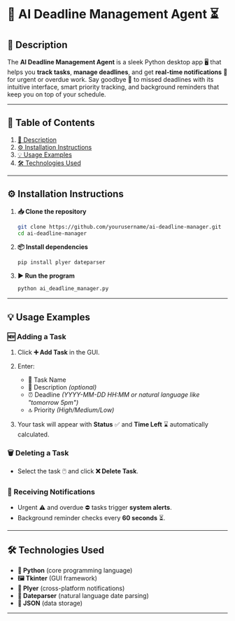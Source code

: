 # 🚀 AI Deadline Management Agent ⏳

## 📜 Description

The **AI Deadline Management Agent** is a sleek Python desktop app 🖥️ that helps you **track tasks**, **manage deadlines**, and get **real-time notifications** 🔔 for urgent or overdue work.
Say goodbye 👋 to missed deadlines with its intuitive interface, smart priority tracking, and background reminders that keep you on top of your schedule.

---

## 📑 Table of Contents

1. [📜 Description](#-description)
2. [⚙️ Installation Instructions](#️-installation-instructions)
3. [💡 Usage Examples](#-usage-examples)
4. [🛠️ Technologies Used](#️-technologies-used)


---

## ⚙️ Installation Instructions

1. **📥 Clone the repository**

   ```bash
   git clone https://github.com/yourusername/ai-deadline-manager.git
   cd ai-deadline-manager
   ```

2. **📦 Install dependencies**

   ```bash
   pip install plyer dateparser
   ```

3. **▶️ Run the program**

   ```bash
   python ai_deadline_manager.py
   ```

---

## 💡 Usage Examples

### 🆕 Adding a Task

1. Click **➕ Add Task** in the GUI.
2. Enter:

   * 📝 Task Name
   * 📄 Description *(optional)*
   * ⏰ Deadline *(YYYY-MM-DD HH\:MM or natural language like "tomorrow 5pm")*
   * 🔝 Priority *(High/Medium/Low)*
3. Your task will appear with **Status** ✅ and **Time Left** ⌛ automatically calculated.

### 🗑️ Deleting a Task

* Select the task 🖱️ and click **❌ Delete Task**.

### 🔔 Receiving Notifications

* Urgent ⚠️ and overdue ⛔ tasks trigger **system alerts**.
* Background reminder checks every **60 seconds** ⏳.

---

## 🛠️ Technologies Used

* **🐍 Python** (core programming language)
* **🖼️ Tkinter** (GUI framework)
* **🔔 Plyer** (cross-platform notifications)
* **📅 Dateparser** (natural language date parsing)
* **📂 JSON** (data storage)

---

